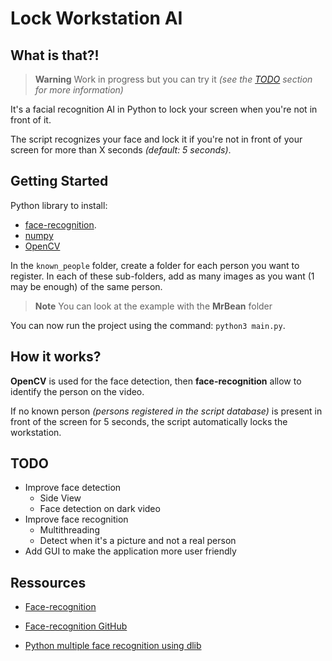 # Lock Workstation AI

## What is that?!

> **Warning** Work in progress but you can try it *(see the [TODO](#todo) section for more information)*

It's a facial recognition AI in Python to lock your screen when you're not in front of it.

The script recognizes your face and lock it if you're not in front of your screen for more than X seconds *(default: 5 seconds)*.

## Getting Started

Python library to install:
- [face-recognition](https://pypi.org/project/face-recognition/).
- [numpy](https://numpy.org/install/)
- [OpenCV](https://pypi.org/project/opencv-python/)

In the `known_people` folder, create a folder for each person you want to register. In each of these sub-folders, add as many images as you want (1 may be enough) of the same person.

> **Note** You can look at the example with the **MrBean** folder

You can now run the project using the command: `python3 main.py`.

## How it works?

**OpenCV** is used for the face detection, then **face-recognition** allow to identify the person on the video.

If no known person *(persons registered in the script database)* is present in front of the screen for 5 seconds, the script automatically locks the workstation.

## TODO

- Improve face detection
    - Side View
    - Face detection on dark video
- Improve face recognition
    - Multithreading
    - Detect when it's a picture and not a real person
- Add GUI to make the application more user friendly

## Ressources

- [Face-recognition](https://pypi.org/project/face-recognition/)

- [Face-recognition GitHub](https://github.com/ageitgey/face_recognition/blob/master/examples/facerec_from_webcam_faster.py)

- [Python multiple face recognition using dlib](https://www.geeksforgeeks.org/python-multiple-face-recognition-using-dlib/#)
